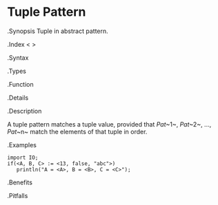 # Tuple Pattern

.Synopsis
Tuple in abstract pattern.

.Index
< >

.Syntax

.Types

.Function

.Details

.Description

A tuple pattern matches a tuple value, provided that _Pat_~1~, _Pat_~2~, ..., _Pat_~n~  match the elements of that tuple in order.

.Examples
```rascal-shell
import IO;
if(<A, B, C> := <13, false, "abc">)
   println("A = <A>, B = <B>, C = <C>");
```

.Benefits

.Pitfalls

